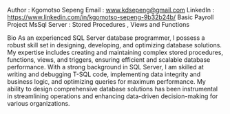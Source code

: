 Author : Kgomotso Sepeng
Email : www.kdsepeng@gmail.com
LinkedIn : https://www.linkedin.com/in/kgomotso-sepeng-9b32b24b/
Basic Payroll Project
MsSql Server
: Stored Procedures , Views and Functions

Bio
As an experienced SQL Server database programmer, I possess a robust skill set in designing, developing, and optimizing database solutions. My expertise includes creating and maintaining complex stored procedures, functions, views, and triggers, ensuring efficient and scalable database performance. With a strong background in SQL Server, I am skilled at writing and debugging T-SQL code, implementing data integrity and business logic, and optimizing queries for maximum performance. My ability to design comprehensive database solutions has been instrumental in streamlining operations and enhancing data-driven decision-making for various organizations.
